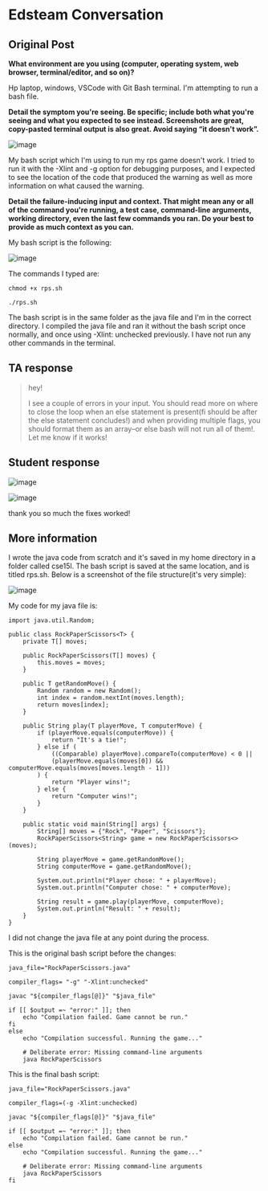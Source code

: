 # **Edsteam Conversation**
## Original Post

**What environment are you using (computer, operating system, web browser, terminal/editor, and so on)?**

Hp laptop, windows, VSCode with Git Bash terminal. I'm attempting to run a bash file.

**Detail the symptom you're seeing. Be specific; include both what you're seeing and what you expected to see instead. Screenshots are great, copy-pasted terminal output is also great. Avoid saying “it doesn't work”.**

![image](https://github.com/beachu23/cse15l-lab-reports/assets/130091977/3cc96ffd-5ca3-42fc-97c4-bf5eac2c8b4d)

My bash script which I'm using to run my rps game doesn't work. I tried to run it with the -Xlint and -g option for debugging purposes, and I expected to see the location of the code that produced the warning as well as more information on what caused the warning. 

**Detail the failure-inducing input and context. That might mean any or all of the command you're running, a test case, command-line arguments, working directory, even the last few commands you ran. Do your best to provide as much context as you can.**

My bash script is the following: 

![image](https://github.com/beachu23/cse15l-lab-reports/assets/130091977/1f72f0a5-70f9-4031-be8f-c3b70fd203c6)

The commands I typed are:

```chmod +x rps.sh```

```./rps.sh```

The bash script is in the same folder as the java file and I'm in the correct directory. I compiled the java file and ran it without the bash script once normally, and once using -Xlint: unchecked previously. I have not run any other commands in the terminal.


## TA response
> hey!
> 
> I see a couple of errors in your input. You should read more on where to close the loop when an else statement is present(fi should be after the else statement concludes!) and when providing multiple flags, you should format them as an array–or else bash will not run all of them!.  Let me know if it works!

## Student response
![image](https://github.com/beachu23/cse15l-lab-reports/assets/130091977/ee1456da-3979-455b-b494-3ab291589388)

![image](https://github.com/beachu23/cse15l-lab-reports/assets/130091977/ff32d667-d57b-4016-9925-46ad781c6cd4)

thank you so much the fixes worked! 

## More information

I wrote the java code from scratch and it's saved in my home directory in a folder called cse15l. The bash script is saved at the same location, and is titled rps.sh. Below is a screenshot of the file structure(it's very simple):

![image](https://github.com/beachu23/cse15l-lab-reports/assets/130091977/e600114c-18f2-47ee-b4dd-76d6ba99a81d)

My code for my java file is:

```
import java.util.Random;

public class RockPaperScissors<T> {
    private T[] moves;

    public RockPaperScissors(T[] moves) {
        this.moves = moves;
    }

    public T getRandomMove() {
        Random random = new Random();
        int index = random.nextInt(moves.length);
        return moves[index];
    }

    public String play(T playerMove, T computerMove) {
        if (playerMove.equals(computerMove)) {
            return "It's a tie!";
        } else if (
            ((Comparable) playerMove).compareTo(computerMove) < 0 ||
            (playerMove.equals(moves[0]) && computerMove.equals(moves[moves.length - 1]))
        ) {
            return "Player wins!";
        } else {
            return "Computer wins!";
        }
    }

    public static void main(String[] args) {
        String[] moves = {"Rock", "Paper", "Scissors"};
        RockPaperScissors<String> game = new RockPaperScissors<>(moves);

        String playerMove = game.getRandomMove();
        String computerMove = game.getRandomMove();

        System.out.println("Player chose: " + playerMove);
        System.out.println("Computer chose: " + computerMove);

        String result = game.play(playerMove, computerMove);
        System.out.println("Result: " + result);
    }
}

```
I did not change the java file at any point during the process.

This is the original bash script before the changes:

```
java_file="RockPaperScissors.java"

compiler_flags= "-g" "-Xlint:unchecked"

javac "${compiler_flags[@]}" "$java_file"

if [[ $output =~ "error:" ]]; then
    echo "Compilation failed. Game cannot be run."
fi
else
    echo "Compilation successful. Running the game..."
    
    # Deliberate error: Missing command-line arguments
    java RockPaperScissors
```

This is the final bash script:

```
java_file="RockPaperScissors.java"

compiler_flags=(-g -Xlint:unchecked)

javac "${compiler_flags[@]}" "$java_file"

if [[ $output =~ "error:" ]]; then
    echo "Compilation failed. Game cannot be run."
else
    echo "Compilation successful. Running the game..."
    
    # Deliberate error: Missing command-line arguments
    java RockPaperScissors
fi
```







